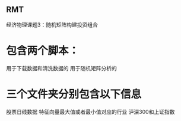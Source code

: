 ## RMT
经济物理课题3：随机矩阵构建投资组合
# 包含两个脚本：
用于下载数据和清洗数据的
用于随机矩阵分析的
# 三个文件夹分别包含以下信息
股票日线数据
特征向量最大值或者最小值对应的行业
沪深300和上证指数
